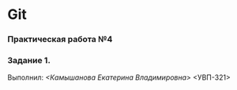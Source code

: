 # Git
### Практическая работа №4
### Задание 1.
Выполнил: _<Камышанова Екатерина Владимировна>_
<УВП-321>